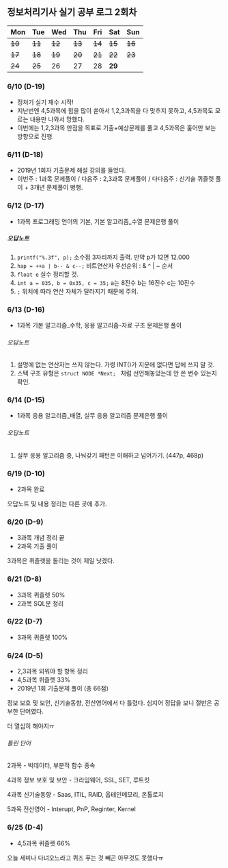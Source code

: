 ## 정보처리기사 실기 공부 로그 2회차

| Mon  | Tue  | Wed  | Thu  | Fri  | Sat  | Sun          |
| ---- | ---- | ---- | ---- | ---- | ------------ | ------------ |
| ~~10~~ | ~~11~~        | ~~12~~ | ~~13~~ | ~~14~~ | ~~15~~ | ~~16~~     |
| ~~17~~ | ~~18~~ | ~~19~~ | ~~20~~ | ~~21~~ | ~~22~~ | ~~23~~ |
| ~~24~~ | ~~25~~ | 26   | 27   | 28   | **29** |      |



### 6/10 (D-19)

- 정처기 실기 재수 시작!
- 지난번엔 4,5과목에 힘을 많이 쏟아서 1,2,3과목을 다 맞추지 못하고, 4,5과목도 모르는 내용만 나와서 망했다.
- 이번에는 1,2,3과목 만점을 목표로 기출+예상문제를 풀고 4,5과목은 훑어만 보는 방향으로 진행.



### 6/11 (D-18)

- 2019년 1회차 기출문제 해설 강의를 들었다.
- 이번주 : 1과목 문제풀이 / 다음주 : 2,3과목 문제풀이 / 다다음주 : 신기술 퀴즐렛 풀이 + 3개년 문제풀이 병행.



### 6/12 (D-17)

- 1과목 프로그래밍 언어의 기본, 기본 알고리즘_수열 문제은행 풀이

##### 오답노트

1. `printf("%.3f", p);`
   소수점 3자리까지 출력. 만약 p가 12면 12.000
2. `hap = ++a | b-- & c--;`
   비트연산자 우선순위 : & ^ | ~ 순서
3. `float e` 실수 정리할 것.
4. `int a = 035, b = 0x35, c = 35;`
   a는 8진수 b는 16진수 c는 10진수
5. `;` 위치에 따라 연산 자체가 달라지기 때문에 주의.



### 6/13 (D-16)

- 1과목 기본 알고리즘_수학, 응용 알고리즘-자료 구조 문제은행 풀이

###### 오답노트

1. 설명에 없는 연산자는 쓰지 않는다. 가령 INT()가 지문에 없다면 답에 쓰지 말 것.
2. 스택 구조 유형은 `struct NODE *Next; ` 처럼 선언해놓았는데 안 쓴 변수 있는지 확인.



### 6/14 (D-15)

- 1과목 응용 알고리즘_배열, 실무 응용 알고리즘 문제은행 풀이

###### 오답노트

1. 실무 응용 알고리즘 중, 나눠갖기 패턴은 이해하고 넘어가기. (447p, 468p)



### 6/19 (D-10)

- 2과목 완료

오답노트 및 내용 정리는 다른 곳에 추가.



### 6/20 (D-9)

- 3과목 개념 정리 끝
- 2과목 기출 풀이

3과목은 퀴즐렛을 돌리는 것이 제일 낫겠다.



### 6/21 (D-8)

- 3과목 퀴즐렛 50%
- 2과목 SQL문 정리



### 6/22 (D-7)

- 3과목 퀴즐렛 100%



### 6/24 (D-5)

- 2,3과목 외워야 할 항목 정리
- 4,5과목 퀴즐렛 33%
- 2019년 1회 기출문제 풀이 (총 66점)

정보 보호 및 보안, 신기술동향, 전산영어에서 다 틀렸다. 심지어 정답을 보니 절반은 공부한 단어였다.

더 열심히 해야지ㅠ

###### 틀린 단어

2과목 - 빅데이터, 부분적 함수 종속

4과목 정보 보호 및 보안 - 크라임웨어, SSL, SET, 루트킷

4과목 신기술동향 - Saas, ITIL, RAID, 옵테인메모리, 온톨로지

5과목 전산영어 - Interupt, PnP, Reginter, Kernel



### 6/25 (D-4)

- 4,5과목 퀴즐렛 66%

오늘 세미나 다녀오느라고 퀴즈 푸는 것 빼곤 아무것도 못했다ㅠ 